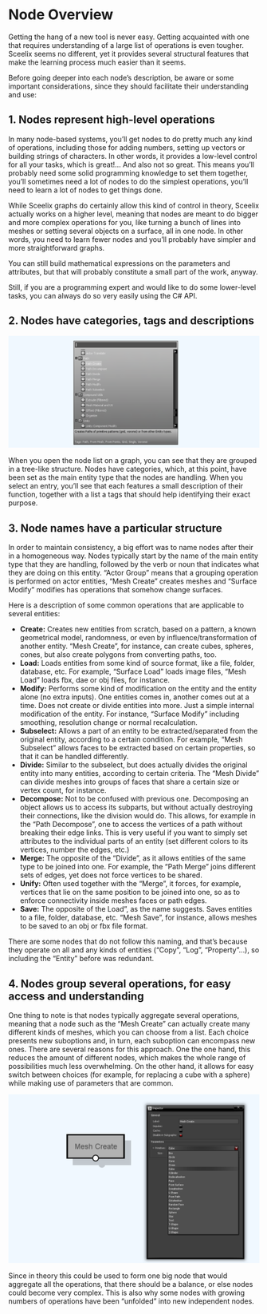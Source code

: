 # Node Overview

Getting the hang of a new tool is never easy. Getting acquainted with one that requires understanding of a large list of operations is even tougher. Sceelix seems no different, yet it provides several structural features that make the learning process much easier than it seems.

Before going deeper into each node’s description, be aware or some important considerations, since they should facilitate their understanding and use:

## 1. Nodes represent high-level operations

In many node-based systems, you’ll get nodes to do pretty much any kind of operations, including those for adding numbers, setting up vectors or building strings of characters. In other words, it provides a low-level control for all your tasks, which is great!… And also not so great. This means you’ll probably need some solid programming knowledge to set them together, you’ll sometimes need a lot of nodes to do the simplest operations, you’ll need to learn a lot of nodes to get things done.

While Sceelix graphs do certainly allow this kind of control in theory, Sceelix actually works on a higher level, meaning that nodes are meant to do bigger and more complex operations for you, like turning a bunch of lines into meshes or setting several objects on a surface, all in one node. In other words, you need to learn fewer nodes and you’ll probably have simpler and more straightforward graphs.

You can still build mathematical expressions on the parameters and attributes, but that will probably constitute a small part of the work, anyway.

Still, if you are a programming expert and would like to do some lower-level tasks, you can always do so very easily using the C# API.

## 2. Nodes have categories, tags and descriptions

![Node Tags](NodeTags.png)

When you open the node list on a graph, you can see that they are grouped in a tree-like structure. Nodes have categories, which, at this point, have been set as the main entity type that the nodes are handling. When you select an entry, you’ll see that each features a small description of their function, together with a list a tags that should help identifying their exact purpose.

## 3. Node names have a particular structure

In order to maintain consistency, a big effort was to name nodes after their in a homogeneous way. Nodes typically start by the name of the main entity type that they are handling, followed by the verb or noun that indicates what they are doing on this entity. “Actor Group” means that a grouping operation is performed on actor entities, “Mesh Create” creates meshes and “Surface Modify” modifies has operations that somehow change surfaces.

Here is a description of some common operations that are applicable to several entities:

* **Create:** Creates new entities from scratch, based on a pattern, a known geometrical model, randomness, or even by influence/transformation of another entity. “Mesh Create”, for instance, can create cubes, spheres, cones, but also create polygons from converting paths, too.
* **Load:** Loads entities from some kind of source format, like a file, folder, database, etc.  For example, “Surface Load” loads image files, “Mesh Load” loads fbx, dae or obj files, for instance.
* **Modify:** Performs some kind of modification on the entity and the entity alone (no extra inputs). One entities comes in, another comes out at a time. Does not create or divide entities into more. Just a simple internal modification of the entity. For instance, “Surface Modify” including smoothing, resolution change or normal recalculation.
* **Subselect:** Allows a part of an entity to be extracted/separated from the original entity, according to a certain condition. For example, “Mesh Subselect” allows faces to be extracted based on certain properties, so that it can be handled differently.
* **Divide:** Similar to the subselect, but does actually divides the original entity into many entities, according to certain criteria. The “Mesh Divide” can divide meshes into groups of faces that share a certain size or vertex count, for instance.
* **Decompose:** Not to be confused with previous one. Decomposing an object allows us to access its subparts, but without actually destroying their connections, like the division would do. This allows, for example in the “Path Decompose”, one to access the vertices of a path without breaking their edge links. This is very useful if you want to simply set attributes to the individual parts of an entity (set different colors to its vertices, number the edges, etc.)
* **Merge:** The opposite of the “Divide”, as it allows entities of the same type to be joined into one. For example, the “Path Merge” joins different sets of edges, yet does not force vertices to be shared.
* **Unify:** Often used together with the “Merge”, it forces, for example, vertices that lie on the same position to be joined into one, so as to enforce connectivity inside meshes faces or path edges.
* **Save:** The opposite of the Load”, as the name suggests. Saves entities to a file, folder, database, etc. “Mesh Save”, for instance, allows meshes to be saved to an obj or fbx file format.


There are some nodes that do not follow this naming, and that’s because they operate on all and any kinds of entities (“Copy”, “Log”, “Property”…), so including the “Entity” before was redundant.

## 4. Nodes group several operations, for easy access and understanding

One thing to note is that nodes typically aggregate several operations, meaning that a node such as the “Mesh Create” can actually create many different kinds of meshes, which you can choose from a list. Each choice presents new suboptions and, in turn, each suboption can encompass new ones. There are several reasons for this approach. One the one hand, this reduces the amount of different nodes, which makes the whole range of possibilities much less overwhelming. On the other hand, it allows for easy switch between choices (for example, for replacing a cube with a sphere) while making use of parameters that are common.

![Node Operations](NodeOperations.png)

Since in theory this could be used to form one big node that would aggregate all the operations, that there should be a balance, or else nodes could become very complex. This is also why some nodes with growing numbers of operations have been “unfolded” into new independent nodes.